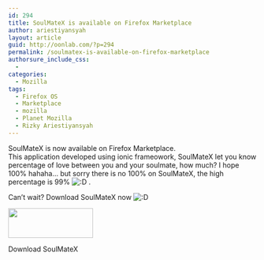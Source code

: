 ```yaml
---
id: 294
title: SoulMateX is available on Firefox Marketplace
author: ariestiyansyah
layout: article
guid: http://oonlab.com/?p=294
permalink: /soulmatex-is-available-on-firefox-marketplace
authorsure_include_css:
  - 
categories:
  - Mozilla
tags:
  - Firefox OS
  - Marketplace
  - mozilla
  - Planet Mozilla
  - Rizky Ariestiyansyah
---
```

SoulMateX is now available on Firefox Marketplace.  
This application developed using ionic frameowork, SoulMateX let you know percentage of love between you and your soulmate, how much? I hope 100% hahaha&#8230; but sorry there is no 100% on SoulMateX, the high percentage is 99% <img src="https://oonlab.com/wp-includes/images/smilies/icon_biggrin.gif" alt=":D" class="wp-smiley" /> .

Can&#8217;t wait? Download SoulMateX now <img src="https://oonlab.com/wp-includes/images/smilies/icon_biggrin.gif" alt=":D" class="wp-smiley" /> 

<div style="width: 182px" class="wp-caption aligncenter">
  <a href="https://marketplace.firefox.com/app/soulmatex"><img alt="" src="https://marketplace.cdn.mozilla.net/media/img/mkt/badges/firefox-marketplace_badge-orange_172_60.png" width="172" height="60" /></a>
  
  <p class="wp-caption-text">
    Download SoulMateX
  </p>
</div>
